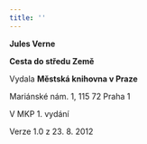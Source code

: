 ```yaml
---
title: ''
---
```


**Jules Verne**

**Cesta do středu Země**

Vydala **Městská knihovna v Praze**

Mariánské nám. 1, 115 72 Praha 1

V MKP 1. vydání

Verze 1.0 z 23. 8. 2012
